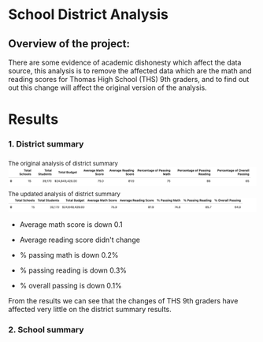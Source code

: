 # School District Analysis

## Overview of the project:
There are some evidence of academic dishonesty which affect the data source, this analysis is to remove the affected data which are the math and reading scores for Thomas High School (THS) 9th graders, and to find out out this change will affect the original version of the analysis.

# Results

### 1. District summary

<sub> The original analysis of district summary </sub>
![Original analysis result](Resources/district_summary_original.png)
<sub> The updated analysis of district summary </sub>
![Updated analysis result](Resources/district_summary_updated.png)

- Average math score is down 0.1

- Average reading score didn't change

- % passing math is down 0.2%

- % passing reading is down 0.3%

- % overall passing is down 0.1%

From the results we can see that the changes of THS 9th graders have affected very little on the district summary results.

### 2. School summary

